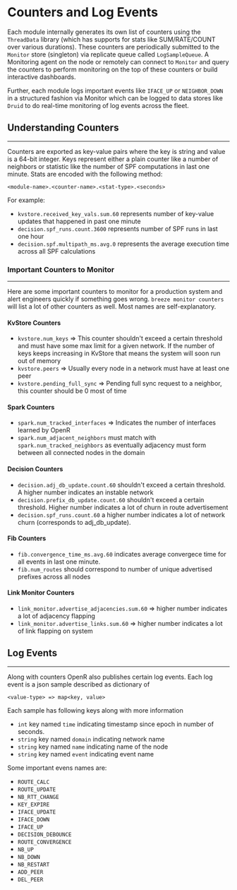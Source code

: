 # Counters and Log Events

Each module internally generates its own list of counters using the `ThreadData`
library (which has supports for stats like SUM/RATE/COUNT over various
durations). These counters are periodically submitted to the `Monitor` store
(singleton) via replicate queue called `LogSampleQueue`. A Monitoring agent on
the node or remotely can connect to `Monitor` and query the counters to perform
monitoring on the top of these counters or build interactive dashboards.

Further, each module logs important events like `IFACE_UP` or `NEIGHBOR_DOWN` in
a structured fashion via Monitor which can be logged to data stores like `Druid`
to do real-time monitoring of log events across the fleet.

## Understanding Counters

---

Counters are exported as key-value pairs where the key is string and value is a
64-bit integer. Keys represent either a plain counter like a number of neighbors
or statistic like the number of SPF computations in last one minute. Stats are
encoded with the following method:

`<module-name>.<counter-name>.<stat-type>.<seconds>`

For example:

- `kvstore.received_key_vals.sum.60` represents number of key-value updates that
  happened in past one minute
- `decision.spf_runs.count.3600` represents number of SPF runs in last one hour
- `decision.spf.multipath_ms.avg.0` represents the average execution time across
  all SPF calculations

### Important Counters to Monitor

---

Here are some important counters to monitor for a production system and alert
engineers quickly if something goes wrong. `breeze monitor counters` will list a
lot of other counters as well. Most names are self-explanatory.

#### KvStore Counters

- `kvstore.num_keys` => This counter shouldn't exceed a certain threshold and
  must have some max limit for a given network. If the number of keys keeps
  increasing in KvStore that means the system will soon run out of memory
- `kvstore.peers` => Usually every node in a network must have at least one peer
- `kvstore.pending_full_sync` => Pending full sync request to a neighbor, this
  counter should be 0 most of time

#### Spark Counters

- `spark.num_tracked_interfaces` => Indicates the number of interfaces learned
  by OpenR
- `spark.num_adjacent_neighbors` must match with `spark.num_tracked_neighbors`
  as eventually adjacency must form between all connected nodes in the domain

#### Decision Counters

- `decision.adj_db_update.count.60` shouldn't exceed a certain threshold. A
  higher number indicates an instable network
- `decision.prefix_db_update.count.60` shouldn't exceed a certain threshold.
  Higher number indicates a lot of churn in route advertisement
- `decision.spf_runs.count.60` a higher number indicates a lot of network churn
  (corresponds to adj_db_update).

#### Fib Counters

- `fib.convergence_time_ms.avg.60` indicates average convergece time for all
  events in last one minute.
- `fib.num_routes` should correspond to number of unique advertised prefixes
  across all nodes

#### Link Monitor Counters

- `link_monitor.advertise_adjacencies.sum.60` => higher number indicates a lot
  of adjacency flapping
- `link_monitor.advertise_links.sum.60` => higher number indicates a lot of link
  flapping on system

## Log Events

---

Along with counters OpenR also publishes certain log events. Each log event is a
json sample described as dictionary of

`<value-type> => map<key, value>`

Each sample has following keys along with more information

- `int` key named `time` indicating timestamp since epoch in number of seconds.
- `string` key named `domain` indicating network name
- `string` key named `name` indicating name of the node
- `string` key named `event` indicating event name

Some important evens names are:

- `ROUTE_CALC`
- `ROUTE_UPDATE`
- `NB_RTT_CHANGE`
- `KEY_EXPIRE`
- `IFACE_UPDATE`
- `IFACE_DOWN`
- `IFACE_UP`
- `DECISION_DEBOUNCE`
- `ROUTE_CONVERGENCE`
- `NB_UP`
- `NB_DOWN`
- `NB_RESTART`
- `ADD_PEER`
- `DEL_PEER`

